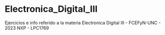 # Electronica_Digital_III
Ejercicios e info referido a la materia Electronica Digital III - FCEFyN-UNC - 2023 
NXP - LPC1769
